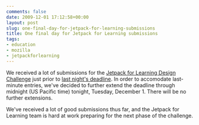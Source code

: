 ```yaml
---
comments: false
date: 2009-12-01 17:12:58+00:00
layout: post
slug: one-final-day-for-jetpack-for-learning-submissions
title: One final day for Jetpack for Learning submissions
tags:
- education
- mozilla
- jetpackforlearning
---
```


We received a lot of submissions for the [Jetpack for Learning Design Challenge](http://design-challenge.mozilla.org/jetpack-for-learning/) just prior to [last night's deadline](http://blog.hecker.org/2009/11/25/jetpack-for-learning-deadline-extended/). In order to accomodate last-minute entries, we've decided to further extend the deadline through midnight (US Pacific time) tonight, Tuesday, December 1. There will be no further extensions.

We've received a lot of good submissions thus far, and the Jetpack for Learning team is hard at work preparing for the next phase of the challenge.
